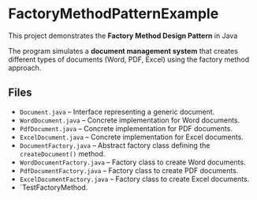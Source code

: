 # FactoryMethodPatternExample

This project demonstrates the **Factory Method Design Pattern** in Java

The program simulates a **document management system** that creates different types of documents (Word, PDF, Excel) using the factory method approach.

## Files

- `Document.java` – Interface representing a generic document.
- `WordDocument.java` – Concrete implementation for Word documents.
- `PdfDocument.java` – Concrete implementation for PDF documents.
- `ExcelDocument.java` – Concrete implementation for Excel documents.
- `DocumentFactory.java` – Abstract factory class defining the `createDocument()` method.
- `WordDocumentFactory.java` – Factory class to create Word documents.
- `PdfDocumentFactory.java` – Factory class to create PDF documents.
- `ExcelDocumentFactory.java` – Factory class to create Excel documents.
- `TestFactoryMethod.